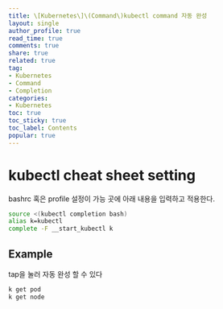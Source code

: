 ```yaml
---
title: \[Kubernetes\]\(Command\)kubectl command 자동 완성
layout: single
author_profile: true
read_time: true
comments: true
share: true
related: true
tag:
- Kubernetes
- Command
- Completion
categories:
- Kubernetes
toc: true
toc_sticky: true
toc_label: Contents
popular: true
---
```

# kubectl cheat sheet setting
bashrc 혹은 profile 설정이 가능 곳에 아래 내용을 입력하고 적용한다.

```bash
source <(kubectl completion bash)
alias k=kubectl
complete -F __start_kubectl k
```

## Example

tap을 눌러 자동 완성 할 수 있다

```bash
k get pod
k get node
```
